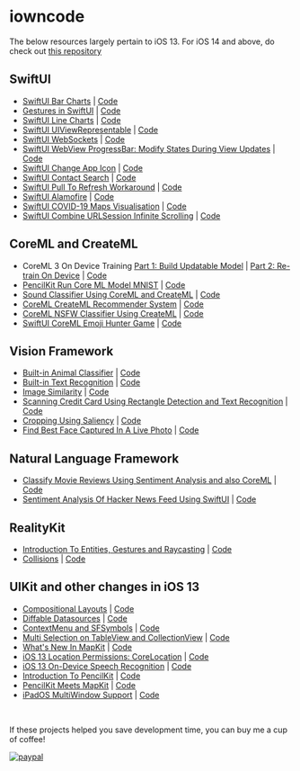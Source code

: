 # iowncode

The below resources largely pertain to iOS 13. For iOS 14 and above, do check out [this repository](https://github.com/anupamchugh/iOS14-Resources)

## SwiftUI
* [SwiftUI Bar Charts](https://medium.com/better-programming/swiftui-bar-charts-274e9fbc8030?source=friends_link&sk=30da347d33abcfb89cb0eb7a0c7d5d82) | [Code](https://github.com/anupamchugh/iowncode/tree/master/SwiftUIBarCharts)
* [Gestures in SwiftUI](https://medium.com/better-programming/gestures-in-swiftui-e94b784ecc7?source=friends_link&sk=937a377f00fe038a669a6f16b74a55f2) | [Code](https://github.com/anupamchugh/iowncode/tree/master/SwiftUIGestures)
* [SwiftUI Line Charts](https://medium.com/better-programming/create-a-line-chart-in-swiftui-using-paths-183d0ddd4578?source=friends_link&sk=d768ace231eecc90028e39d8d2d95111) | [Code](https://github.com/anupamchugh/iowncode/tree/master/SwiftUILineChart)
* [SwiftUI UIViewRepresentable](https://medium.com/better-programming/how-to-use-uiviewrepresentable-with-swiftui-7295bfec312b?source=friends_link&sk=c12c8924189352b3e9f381a6aea314ba) | [Code](https://github.com/anupamchugh/iowncode/tree/master/SwiftUIViewRepresentable)
* [SwiftUI WebSockets](https://medium.com/better-programming/build-a-bitcoin-price-ticker-in-swiftui-b16d9ca566a8?source=friends_link&sk=4ac88d157b3d35feaf8139462b9cb5bf) | [Code](https://github.com/anupamchugh/iowncode/tree/master/SwiftUIWebSockets)
* [SwiftUI WebView ProgressBar: Modify States During View Updates](https://medium.com/better-programming/how-to-modify-states-during-view-updates-in-swiftui-923bf7cea44f) | [Code](https://github.com/anupamchugh/iowncode/tree/master/SwiftUIWebViewsProgressBars)
* [SwiftUI Change App Icon](https://medium.com/better-programming/how-to-change-your-apps-icon-in-swiftui-1f2ff3c44344?source=friends_link&sk=687ac692bb6df5ce97669066d799fa2f) | [Code](https://github.com/anupamchugh/iowncode/tree/master/SwiftUIAlternateIcons)
* [SwiftUI Contact Search](https://medium.com/better-programming/build-a-swiftui-contacts-search-application-d41b414fe046?source=friends_link&sk=38c67b34ada448c52827f5be1f70ada8) | [Code](https://github.com/anupamchugh/iowncode/tree/master/SwiftUIContactSearch)
* [SwiftUI Pull To Refresh Workaround](https://medium.com/better-programming/pull-to-refresh-in-swiftui-6604f54a01d5) | [Code](https://github.com/anupamchugh/iowncode/tree/master/SwiftUIPullToRefresh)
* [SwiftUI Alamofire](https://medium.com/better-programming/combine-swiftui-with-alamofire-abb4cd4a0aca?source=friends_link&sk=46215390a2df56654ae240d06755a905) | [Code](https://github.com/anupamchugh/iowncode/tree/master/SwiftUIAlamofire)
* [SwiftUI COVID-19 Maps Visualisation](https://heartbeat.fritz.ai/coronavirus-visualisation-on-maps-with-swiftui-and-combine-on-ios-c3f6e04c2634) | [Code](https://github.com/anupamchugh/iowncode/tree/master/SwiftUICoronaMapTracker)
* [SwiftUI Combine URLSession Infinite Scrolling](https://medium.com/better-programming/build-an-endless-scrolling-list-with-swiftui-combine-and-urlsession-8a697a8318cb?source=friends_link&sk=d0ed3a0e29bc59b9faf0176e000dbe68) | [Code](https://github.com/anupamchugh/iowncode/tree/master/SwiftUICombineURLSession)


## CoreML and CreateML
* CoreML 3 On Device Training [Part 1: Build Updatable Model](https://medium.com/better-programming/how-to-create-updatable-models-using-core-ml-3-cc7decd517d5?source=friends_link&sk=b34c2f90ec24f355dcad7e0c075e2f5e) | [Part 2: Re-train On Device](https://medium.com/better-programming/how-to-train-a-core-ml-model-on-your-device-cccd0bee19d?source=friends_link&sk=efa2297be5c42ca26c0971f4888f73d1) | [Code](https://github.com/anupamchugh/iowncode/tree/master/iOSCoreMLOnDeviceTraining)
* [PencilKit Run Core ML Model MNIST](https://medium.com/better-programming/pencilkit-meets-core-ml-aefe3cde6a96?source=friends_link&sk=f3cf758575adb9c6391af3bd18fd65a6) | [Code](https://github.com/anupamchugh/iowncode/tree/master/iOSPencilKitCoreMLMNIST)
* [Sound Classifier Using CoreML and CreateML](https://heartbeat.fritz.ai/sound-classification-using-core-ml-3-and-create-ml-fc73ca20aff5) | [Code](https://github.com/anupamchugh/iowncode/tree/master/CoreML3SoundClassifier)
* [CoreML CreateML Recommender System](https://heartbeat.fritz.ai/build-a-core-ml-recommender-engine-for-ios-using-create-ml-e8a748d01ba3) | [Code](https://github.com/anupamchugh/iowncode/tree/master/CoreMLRecommender)
* [CoreML NSFW Classifier Using CreateML](https://medium.com/better-programming/nsfw-image-detector-using-create-ml-core-ml-and-vision-79792d805bab?source=friends_link&sk=6b1007eab8dce2aa5079953409b9e63d) | [Code](https://github.com/anupamchugh/iowncode/tree/master/NSFWCreateMLImageClassifier)
* [SwiftUI CoreML Emoji Hunter Game](https://heartbeat.fritz.ai/build-a-swiftui-core-ml-emoji-hunt-game-for-ios-eb4465ec4153) | [Code](https://github.com/anupamchugh/iowncode/tree/master/SwiftUIVisionEmojiHunt)

## Vision Framework
* [Built-in Animal Classifier](https://medium.com/swlh/ios-vision-cat-vs-dog-image-classifier-in-5-minutes-f9fd6f264762?source=friends_link&sk=2d03ffb703aa0d15415f4690e8d81c3f) | [Code](https://github.com/anupamchugh/iowncode/tree/master/iOS13VisionPetAnimalClassifier)
* [Built-in Text Recognition](https://medium.com/better-programming/ios-vision-text-document-scanner-effc0b7f4635) | [Code](https://github.com/anupamchugh/iowncode/tree/master/iOS13VisionTextRecogniser)
* [Image Similarity](https://heartbeat.fritz.ai/compute-image-similarity-using-computer-vision-in-ios-75b4dcdd095f) | [Code](https://github.com/anupamchugh/iowncode/tree/master/iOSImageSimilarityUsingVision)
* [Scanning Credit Card Using Rectangle Detection and Text Recognition](https://heartbeat.fritz.ai/scanning-credit-cards-with-computer-vision-on-ios-c3f4d8912de4) | [Code](https://github.com/anupamchugh/iowncode/tree/master/VisionCreditScan)
* [Cropping Using Saliency](https://medium.com/better-programming/cropping-areas-of-interest-using-vision-in-ios-e83b5e53440b?source=friends_link&sk=e14d1979ec429468e5a5f63ec44c5a75) | [Code](https://github.com/anupamchugh/iowncode/tree/master/iOSVisionCroppingSalientFeatures)
* [Find Best Face Captured In A Live Photo](https://heartbeat.fritz.ai/computer-vision-in-ios-determine-the-best-facial-expression-in-live-photos-452a2eaf6512) | [Code](https://github.com/anupamchugh/iowncode/tree/master/iOSVisionFaceQualityLivePhoto)

## Natural Language Framework
* [Classify Movie Reviews Using Sentiment Analysis and also CoreML](https://towardsdatascience.com/classifying-movie-reviews-with-natural-language-framework-12dfe2fc3308) | [Code](https://github.com/anupamchugh/iowncode/tree/master/iOSNLPRottenTomatoes)
* [Sentiment Analysis Of Hacker News Feed Using SwiftUI](https://heartbeat.fritz.ai/sentiment-analysis-on-ios-using-swift-natural-language-and-combine-hacker-news-top-stories-d1b8d8f4f798) | [Code](https://github.com/anupamchugh/iowncode/tree/master/SwiftUIHNSentiments)

## RealityKit
* [Introduction To Entities, Gestures and Raycasting](https://heartbeat.fritz.ai/introduction-to-realitykit-on-ios-entities-gestures-and-ray-casting-8f6633c11877) | [Code](https://github.com/anupamchugh/iowncode/tree/master/RealityKitEntitiesVision)
* [Collisions](https://heartbeat.fritz.ai/realitykit-on-ios-part-2-applying-collision-events-d64b6e10421f) | [Code](https://github.com/anupamchugh/iowncode/tree/master/RealityKitCollisions)


## UIKit and other changes in iOS 13
* [Compositional Layouts](https://medium.com/better-programming/ios-13-compositional-layouts-in-collectionview-90a574b410b8) | [Code](https://github.com/anupamchugh/iowncode/tree/master/iOS13CompostionalLayouts)
* [Diffable Datasources](https://medium.com/better-programming/applying-diffable-data-sources-70ce65b368e4) | [Code](https://github.com/anupamchugh/iowncode/tree/master/DiffableDataSources)
* [ContextMenu and SFSymbols](https://medium.com/better-programming/ios-context-menu-collection-view-a03b032fe330) | [Code](https://github.com/anupamchugh/iowncode/tree/master/iOS13ContextMenu)
* [Multi Selection on TableView and CollectionView](https://medium.com/better-programming/ios-13-multi-selection-gestures-in-tableview-and-collectionview-619d515eef16) | [Code](https://github.com/anupamchugh/iowncode/tree/master/iOS13TableViewAndCollectionView)
* [What's New In MapKit](https://medium.com/better-programming/exploring-mapkit-on-ios-13-1a7a1439e3b6?source=friends_link&sk=5e333f42b70e9adff945a73a2ec922a2) | [Code](https://github.com/anupamchugh/iowncode/tree/master/iOS13MapKit)
* [iOS 13 Location Permissions: CoreLocation](https://medium.com/better-programming/handling-ios-13-location-permissions-5482abc77961) | [Code](https://github.com/anupamchugh/iowncode/tree/master/iOS13CoreLocationChanges)
* [iOS 13 On-Device Speech Recognition](https://medium.com/better-programming/ios-speech-recognition-on-device-e9a54a4468b5) | [Code](https://github.com/anupamchugh/iowncode/tree/master/iOS13OnDeviceSpeechRecognition)
* [Introduction To PencilKit](https://medium.com/better-programming/an-introduction-to-pencilkit-in-ios-4d40aa62ba5b) | [Code](https://github.com/anupamchugh/iowncode/tree/master/iOS13OnDeviceSpeechRecognition)
* [PencilKit Meets MapKit](https://medium.com/better-programming/cropping-ios-maps-with-pencilkit-da7f7dd7ec52) | [Code](https://github.com/anupamchugh/iowncode/tree/master/iOSMapAndPencilKit)
* [iPadOS MultiWindow Support](https://medium.com/better-programming/implementing-multiple-window-support-in-ipados-5b9a3ceeac6f?source=friends_link&sk=85b7f435bc341eac7ee420bb0a9da366) | [Code](https://github.com/anupamchugh/iowncode/tree/master/iPadOSMultiWindowExample)

</br>

If these projects helped you save development time, you can buy me a cup of coffee!

[![paypal](https://www.paypalobjects.com/en_US/i/btn/btn_donateCC_LG.gif)](https://www.paypal.me/anupamchugh)

</a>










